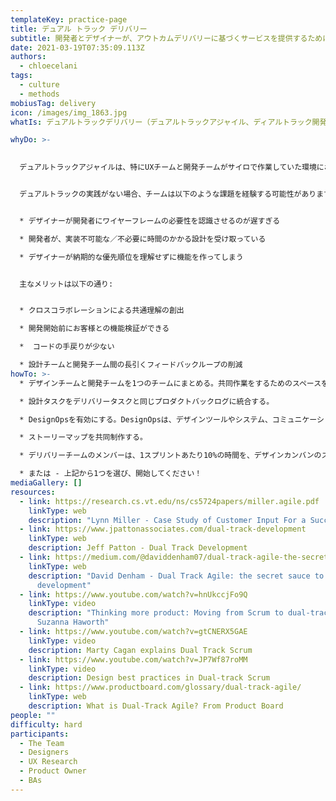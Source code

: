 ```yaml
---
templateKey: practice-page
title: デュアル トラック デリバリー
subtitle: 開発者とデザイナーが、アウトカムデリバリーに基づくサービスを提供するために、共通の理解を構築するためのコラボレーションプラクティスです。
date: 2021-03-19T07:35:09.113Z
authors:
  - chloecelani
tags:
  - culture
  - methods
mobiusTag: delivery
icon: /images/img_1863.jpg
whatIs: デュアルトラックデリバリー（デュアルトラックアジャイル、ディアルトラック開発）は、ユーザーエクスペリエンスのデザイナーをアジャイルデリバリーチームに組み込むことで、チーム間のコラボレーションをサポートし、デザインと開発のカンバンを共有して、両チームの効率を最適化する方法です。Lynn Miller氏は、2006年に「[Case Study of Customer Input For a Successful Product](https://research.cs.vt.edu/ns/cs5724papers/miller.agile.pdf)と題する論文で、このアプローチについて書いています。その後、Jeff PattonやMarty Caganによって一般化されました。

whyDo: >-
  

  デュアルトラックアジャイルは、特にUXチームと開発チームがサイロで作業していた環境において、製品のデリバリーチームがスケーリングする時に経験する共通の課題に対応することを支援します。


  デュアルトラックの実践がない場合、チームは以下のような課題を経験する可能性があります:


  * デザイナーが開発者にワイヤーフレームの必要性を認識させるのが遅すぎる

  * 開発者が、実装不可能な／不必要に時間のかかる設計を受け取っている

  * デザイナーが納期的な優先順位を理解せずに機能を作ってしまう


  主なメリットは以下の通り:


  * クロスコラボレーションによる共通理解の創出

  * 開発開始前にお客様との機能検証ができる

  *  コードの手戻りが少ない

  * 設計チームと開発チーム間の長引くフィードバックループの削減
howTo: >-
  * デザインチームと開発チームを1つのチームにまとめる。共同作業をするためのスペースを設置する（壁面やホワイトボードがあるのが理想的）。

  * 設計タスクをデリバリータスクと同じプロダクトバックログに統合する。

  * DesignOpsを有効にする。DesignOpsは、デザインツールやシステム、コミュニケーション、テストのための参加者の募集とスケジュールなど、デザインのための標準を設定し、プロセスを再定義するものです。

  * ストーリーマップを共同制作する。 

  * デリバリーチームのメンバーは、1スプリントあたり10%の時間を、デザインカンバンのストーリーに関するデザインチームとのコラボレーションに充てる。

  * または - 上記から1つを選び、開始してください！
mediaGallery: []
resources:
  - link: https://research.cs.vt.edu/ns/cs5724papers/miller.agile.pdf
    linkType: web
    description: "Lynn Miller - Case Study of Customer Input For a Successful Product "
  - link: https://www.jpattonassociates.com/dual-track-development
    linkType: web
    description: Jeff Patton - Dual Track Development
  - link: https://medium.com/@daviddenham07/dual-track-agile-the-secret-sauce-to-outcome-based-development-601f6003ea73
    linkType: web
    description: "David Denham - Dual Track Agile: the secret sauce to outcome-based
      development"
  - link: https://www.youtube.com/watch?v=hnUkccjFo9Q
    linkType: video
    description: "Thinking more product: Moving from Scrum to dual-track Agile -
      Suzanna Haworth"
  - link: https://www.youtube.com/watch?v=gtCNERX5GAE
    linkType: video
    description: Marty Cagan explains Dual Track Scrum
  - link: https://www.youtube.com/watch?v=JP7Wf87roMM
    linkType: video
    description: Design best practices in Dual-track Scrum
  - link: https://www.productboard.com/glossary/dual-track-agile/
    linkType: web
    description: What is Dual-Track Agile? From Product Board
people: ""
difficulty: hard
participants:
  - The Team
  - Designers
  - UX Research
  - Product Owner
  - BAs
---
```

